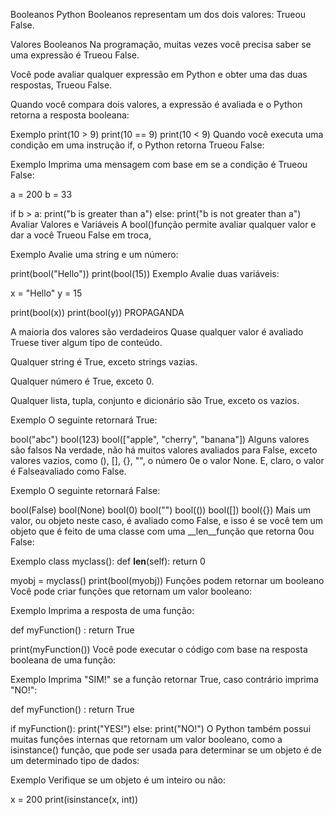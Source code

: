 Booleanos Python
Booleanos representam um dos dois valores: Trueou False.

Valores Booleanos
Na programação, muitas vezes você precisa saber se uma expressão é Trueou False.

Você pode avaliar qualquer expressão em Python e obter uma das duas respostas, Trueou False.

Quando você compara dois valores, a expressão é avaliada e o Python retorna a resposta booleana:

Exemplo
print(10 > 9)
print(10 == 9)
print(10 < 9)
Quando você executa uma condição em uma instrução if, o Python retorna Trueou False:

Exemplo
Imprima uma mensagem com base em se a condição é Trueou False:

a = 200
b = 33

if b > a:
  print("b is greater than a")
else:
  print("b is not greater than a")
Avaliar Valores e Variáveis
A bool()função permite avaliar qualquer valor e dar a você Trueou False em troca,

Exemplo
Avalie uma string e um número:

print(bool("Hello"))
print(bool(15))
Exemplo
Avalie duas variáveis:

x = "Hello"
y = 15

print(bool(x))
print(bool(y))
PROPAGANDA

A maioria dos valores são verdadeiros
Quase qualquer valor é avaliado Truese tiver algum tipo de conteúdo.

Qualquer string é True, exceto strings vazias.

Qualquer número é True, exceto 0.

Qualquer lista, tupla, conjunto e dicionário são True, exceto os vazios.

Exemplo
O seguinte retornará True:

bool("abc")
bool(123)
bool(["apple", "cherry", "banana"])
Alguns valores são falsos
Na verdade, não há muitos valores avaliados para False, exceto valores vazios, como (), [], {}, "", o número 0e o valor None. E, claro, o valor é Falseavaliado como False.

Exemplo
O seguinte retornará False:

bool(False)
bool(None)
bool(0)
bool("")
bool(())
bool([])
bool({})
Mais um valor, ou objeto neste caso, é avaliado como False, e isso é se você tem um objeto que é feito de uma classe com uma __len__função que retorna 0ou False:

Exemplo
class myclass():
  def __len__(self):
    return 0

myobj = myclass()
print(bool(myobj))
Funções podem retornar um booleano
Você pode criar funções que retornam um valor booleano:

Exemplo
Imprima a resposta de uma função:

def myFunction() :
  return True

print(myFunction())
Você pode executar o código com base na resposta booleana de uma função:

Exemplo
Imprima "SIM!" se a função retornar True, caso contrário imprima "NO!":

def myFunction() :
  return True

if myFunction():
  print("YES!")
else:
  print("NO!")
O Python também possui muitas funções internas que retornam um valor booleano, como a isinstance() função, que pode ser usada para determinar se um objeto é de um determinado tipo de dados:

Exemplo
Verifique se um objeto é um inteiro ou não:

x = 200
print(isinstance(x, int))
